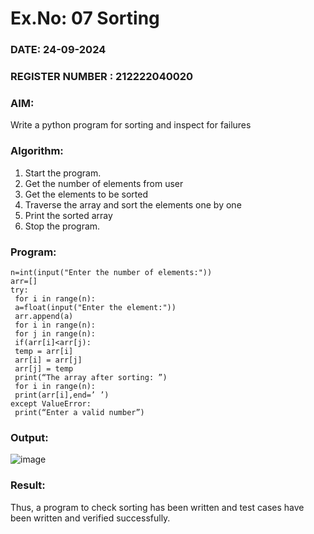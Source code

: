 # Ex.No: 07  Sorting

### DATE: 24-09-2024                                                                   
### REGISTER NUMBER : 212222040020

### AIM:  
Write a python program for sorting and inspect for failures

### Algorithm:
1. Start the program.
2. Get the number of elements from user
3. Get the elements to be sorted
4. Traverse the array and sort the elements one by one
5. Print the sorted array
6. Stop the program. 
### Program:
```
n=int(input("Enter the number of elements:"))
arr=[]
try:
 for i in range(n):
 a=float(input("Enter the element:"))
 arr.append(a)
 for i in range(n):
 for j in range(n):
 if(arr[i]<arr[j):
 temp = arr[i]
 arr[i] = arr[j]
 arr[j] = temp
 print(“The array after sorting: ”)
 for i in range(n):
 print(arr[i],end=’ ’)
except ValueError:
 print(“Enter a valid number”)
```
### Output:

![image](https://github.com/user-attachments/assets/3801cad7-9307-4307-8f87-5cf541118013)









### Result:
Thus, a program to check sorting has been written and test cases have been written and verified
successfully.


